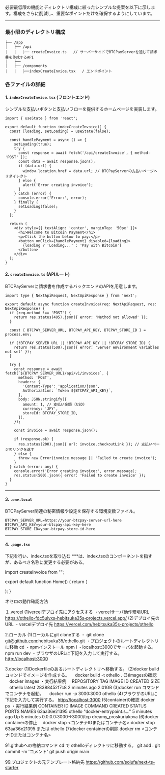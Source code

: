必要最低限の機能とディレクトリ構成に絞ったシンプルな提案を以下に示します。構成をさらに削減し、重要なポイントだけを確保するようにしています。

---

### 最小限のディレクトリ構成

```
├── /app
│   ├── /api
│   │   ├── createInvoice.ts   // サーバーサイドでBTCPayServerを通じて請求書を作成するAPI
│   ├──
|   ├── /components
|   |   ├──indexCreateInvice.tsx   / エンドポイント
```

### 各ファイルの詳細

#### 1. `indexCreateInvice.tsx` (フロントエンド)

シンプルな支払いボタンと支払いフローを提供するホームページを実装します。

```tsx
import { useState } from 'react';

export default function indexCreateInvoice() {
  const [loading, setLoading] = useState(false);

  const handlePayment = async () => {
    setLoading(true);
    try {
      const response = await fetch('/api/createInvoice', { method: 'POST' });
      const data = await response.json();
      if (data.url) {
        window.location.href = data.url; // BTCPayServerの支払いページへリダイレクト
      } else {
        alert('Error creating invoice');
      }
    } catch (error) {
      console.error('Error:', error);
    } finally {
      setLoading(false);
    }
  };

  return (
    <div style={{ textAlign: 'center', marginTop: '50px' }}>
      <h1>Welcome to Bitcoin Payment</h1>
      <p>Click the button below to pay:</p>
      <button onClick={handlePayment} disabled={loading}>
        {loading ? 'Loading...' : 'Pay with Bitcoin'}
      </button>
    </div>
  );
}
```

#### 2. `createInvoice.ts` (APIルート)

BTCPayServerに請求書を作成するバックエンドのAPIを用意します。

```tsx
import type { NextApiRequest, NextApiResponse } from 'next';

export default async function createInvoice(req: NextApiRequest, res: NextApiResponse) {
  if (req.method !== 'POST') {
    return res.status(405).json({ error: 'Method not allowed' });
  }

  const { BTCPAY_SERVER_URL, BTCPAY_API_KEY, BTCPAY_STORE_ID } = process.env;

  if (!BTCPAY_SERVER_URL || !BTCPAY_API_KEY || !BTCPAY_STORE_ID) {
    return res.status(500).json({ error: 'Server environment variables not set' });
  }

  try {
    const response = await fetch(`${BTCPAY_SERVER_URL}/api/v1/invoices`, {
      method: 'POST',
      headers: {
        'Content-Type': 'application/json',
        Authorization: `Token ${BTCPAY_API_KEY}`,
      },
      body: JSON.stringify({
        amount: 1, // 支払い金額 (USD)
        currency: 'JPY',
        storeId: BTCPAY_STORE_ID,
      }),
    });

    const invoice = await response.json();

    if (response.ok) {
      res.status(200).json({ url: invoice.checkoutLink }); // 支払いページのリンクを返す
    } else {
      throw new Error(invoice.message || 'Failed to create invoice');
    }
  } catch (error: any) {
    console.error('Error creating invoice:', error.message);
    res.status(500).json({ error: 'Failed to create invoice' });
  }
}
```

---

#### 3. `.env.local`

BTCPayServer関連の秘密情報や設定を保存する環境変数ファイル。

```env
BTCPAY_SERVER_URL=https://your-btcpay-server-url-here
BTCPAY_API_KEY=your-btcpay-api-key-here
BTCPAY_STORE_ID=your-btcpay-store-id-here
```

---

#### 4. `.page.tsx`

下記を行い、index.tsxを取り込む
\*\*\*は、index.tsxのコンポーネントを指すが、あるべき名称に変更する必要がある。

import createInvoice from "";

export default function Home() {
return (

<div>
  <indexCreateInvoice />
</div>
);
}

オセロの動作確認方法

１.vercel
(1)vercelデプロイ先にアクセスする
・vercelサーバ動作環境URL
https://othello-fdc5ulvxs-hebitsuka35s-projects.vercel.app/
(2)デプロイ先のURL
・vercelデプロイ先
https://vercel.com/hebitsuka35s-projects/othello

2.ローカル
(1)ローカルにgit cloneする
・
git clone git@github.com:hebitsuka35/othello.git
・プロジェクトのルートディレクトリに移動
cd
・npmインストール
npm i
・localhost:3000でサーバを起動する。
npm run dev
・ブラウザのURLに下記を入力して実行する。
<http://localhost:3000>

3.docker
(1)Dockerfileのあるルートディレクトリへ移動する。
(2)docker build コマンドでイメージを作成する。
　docker build -t othello .
(3)imagesの確認
　docker images
・実行結果例
　REPOSITORY TAG IMAGE ID CREATED SIZE
　othello latest 28388452f7c8 2 minutes ago 2.01GB
(3)docker run コマンドでコンテナを起動。
　docker run -p 3000:3000 othello
(4)ブラウザのURLに下記を入力して実行する。
<http://localhost:3000>
(5)containerの確認
docker ps
・実行結果例
CONTAINER ID IMAGE COMMAND CREATED STATUS PORTS NAMES
63aa36e21395 othello "docker-entrypoint.s…" 5 minutes ago Up 5 minutes 0.0.0.0:3000->3000/tcp dreamy_proskuriakova
(6)docker containerの停止
　docker stop <コンテナIDまたはコンテナ名>
docker stop 63aa36e21395 または othello
(7)docker containerの削除
docker rm <コンテナIDまたはコンテナ名>

91.githubへの格納コマンド
cd で othelloディレクトリに移動する。
git add .
git commit -m 'コメント'
git push origin main

99.プロジェクトの元テンプレート格納先
https://github.com/solufa/next-ts-starter

```

```
